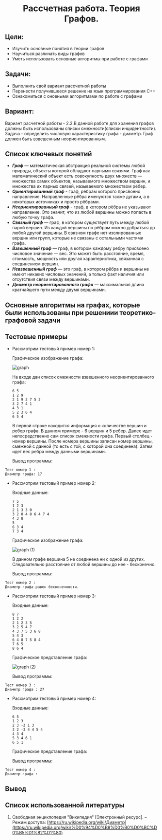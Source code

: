 <h1 align="center">Рассчетная работа. Теория Графов.</h1>

## Цели:
* Изучить основные понятия в теории графов 
* Научиться различать виды графов
* Уметь использовать основные алгоритмы при работе с графами 

## Задачи:
* Выполнить свой вариант рассчетной работы
* Перенести получившееся решение на язык программирования С++
* Ознакомиться с оновными алгоритмами по работе с графами

## Вариант:
Вариант расчетной работы - 2.2.В данной работе для хранения графов должны быть использованы списки смежности(списки инцидентности). Задача - определить числовую характеристику графа - диаметр. Граф должен быть взвешенным неориентированным.

## Список ключевых понятий 
* ***Граф*** — математическая абстракция реальной системы любой природы, объекты которой обладают парными связями. Граф как математический объект есть совокупность двух множеств — множества самих объектов, называемого множеством вершин, и множества их парных связей, называемого множеством рёбер.
* ***Ориентированный граф*** - граф, рёбрам которого присвоено направление. Направленные рёбра именуются также дугами, а в некоторых источниках и просто рёбрами.
* ***Неориентированный граф*** - граф, в котором рёбра не указывают направление. Это значит, что из любой вершины можно попасть в любую точку графа.
* ***Связный граф*** — граф, в котором существует путь между любой парой вершин. Из каждой вершины по рёбрам можно добраться до любой другой вершины. В связном графе нет изолированных вершин или групп, которые не связаны с остальными частями графа.
* ***Взвешенный граф*** — граф, в котором каждому ребру присвоено числовое значение — вес. Это может быть расстояние, время, стоимость, мощность или другая характеристика, связанная с соединением вершин.
* ***Невзвешенный граф*** — это граф, в котором рёбра и вершины не имеют никаких числовых значений, а только факт наличия или отсутствия связи между вершинами.
* ***Диаметр неориентированного графа*** — максимальная длина кратчайшего пути между двумя вершинами.

## Основные алгоритмы на графах, которые были использованы при решениии теоретико-графовой задачи
## Тестовые примеры
* Рассмотрим тестовый пример номер 1:

  Графическое изображение графа:
  
  ![graph](https://github.com/user-attachments/assets/498c87ee-3b24-4f19-93b5-c705ae8208d1)

  На входе дан список смежности взвешенного неориентированного графа:
  ```
  6 5
  1 2 9
  2 1 9 3 7 5 3
  3 2 7 4 1
  4 3 1
  5 2 3 6 4
  6 5 4
  ```
  
  В первой строке находится информация о количестве вершин и ребер графа. В данном примере - 6 вершин и 5 ребер. Далее идет непосредственно сам список смежности графа. Первый столбец - номер вершины. После номера вершины записан номер вершины, смежной с данной (то есть с той, с которой она соединена). Затем идет вес ребра между данными вершинами.
  
  Вывод программы:
  
```
Тест номер 1 :
Диаметр графа: 17
```

* Рассмотрим тестовый пример номер 2:

  Входные данные:
  ```
  7 5
  1 2 3
  2 1 3 3 0
  3 2 0 4 8 6 4 7 4
  4 3 8
  5 
  6 3 4
  7 3 4
  ```
  Графическое изображение графа:
  
  ![graph (1)](https://github.com/user-attachments/assets/ee0d7efa-d6f1-48ac-acc9-2c1a321f6136)

  В данном графе вершина 5 не соединена ни с одной из других. Следовательно расстояние от любой вершины до нее - бесконечно.

  Вывод программы:
  
```
Тест номер 2 :
Диаметр графа равен бесконечности.
```

* Рассмотрим тестовый пример номер 3:

  Входные данные:
  ```
  8 7
  1 2 2
  2 1 2 3 5
  3 2 5 4 7
  4 3 7 5 3 6 8
  5 4 3
  6 4 8 7 5 8 4
  7 6 5
  8 6 4
  ```
  Графическое представление графа:
  
  ![graph (2)](https://github.com/user-attachments/assets/6aa0d532-fbb5-4c3e-bc47-3774222ce20c)
  
  Вывод программы:
  
```
Тест номер 3 :
Диаметр графа : 27
```
* Рассмотрим тестовый пример номер 4:

  Входные данные:
  ```
  6 5
  1 2 3
  2 3 -3 1 3
  3 2 -3 4 4 5 4
  4 3 4
  5 3 4 6 1
  6 5 1
  ```
  Графическое представление графа:
  
  
  Вывод программы:
  
```
Тест номер 4 :
Диаметр графа : 
```



## Вывод
## Список использованной литературы
1. Свободная энциклопедия "Википедия" \[Электронный ресурс\]. – Режим доступа:
[https://ru.wikipedia.org/wiki/Диаметр](https://ru.wikipedia.org/wiki/%D0%94%D0%B8%D0%B0%D0%BC%D0%B5%D1%82%D1%80)
